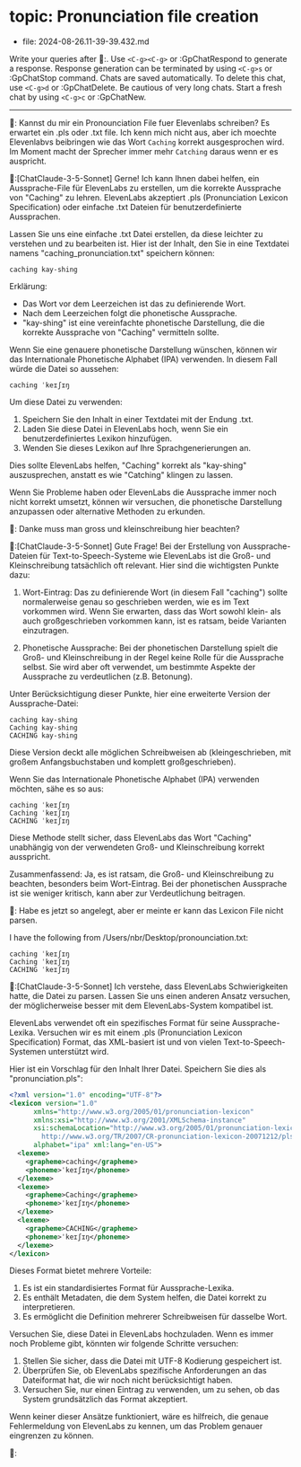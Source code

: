 # topic: Pronunciation file creation

- file: 2024-08-26.11-39-39.432.md

Write your queries after 💬:. Use `<C-g><C-g>` or :GpChatRespond to generate a response.
Response generation can be terminated by using `<C-g>s` or :GpChatStop command.
Chats are saved automatically. To delete this chat, use `<C-g>d` or :GpChatDelete.
Be cautious of very long chats. Start a fresh chat by using `<C-g>c` or :GpChatNew.

---

💬:
Kannst du mir ein Pronounciation File fuer Elevenlabs schreiben? Es erwartet ein .pls oder .txt file.
Ich kenn mich nicht aus, aber ich moechte Elevenlabvs beibringen wie das Wort `Caching` korrekt ausgesprochen wird. Im Moment macht der Sprecher immer mehr `Catching` daraus wenn er es auspricht.

🤖:[ChatClaude-3-5-Sonnet]
Gerne! Ich kann Ihnen dabei helfen, ein Aussprache-File für ElevenLabs zu erstellen, um die korrekte Aussprache von "Caching" zu lehren. ElevenLabs akzeptiert .pls (Pronunciation Lexicon Specification) oder einfache .txt Dateien für benutzerdefinierte Aussprachen.

Lassen Sie uns eine einfache .txt Datei erstellen, da diese leichter zu verstehen und zu bearbeiten ist. Hier ist der Inhalt, den Sie in eine Textdatei namens "caching_pronunciation.txt" speichern können:

```
caching kay-shing
```

Erklärung:
- Das Wort vor dem Leerzeichen ist das zu definierende Wort.
- Nach dem Leerzeichen folgt die phonetische Aussprache.
- "kay-shing" ist eine vereinfachte phonetische Darstellung, die die korrekte Aussprache von "Caching" vermitteln sollte.

Wenn Sie eine genauere phonetische Darstellung wünschen, können wir das Internationale Phonetische Alphabet (IPA) verwenden. In diesem Fall würde die Datei so aussehen:

```
caching ˈkeɪʃɪŋ
```

Um diese Datei zu verwenden:

1. Speichern Sie den Inhalt in einer Textdatei mit der Endung .txt.
2. Laden Sie diese Datei in ElevenLabs hoch, wenn Sie ein benutzerdefiniertes Lexikon hinzufügen.
3. Wenden Sie dieses Lexikon auf Ihre Sprachgenerierungen an.

Dies sollte ElevenLabs helfen, "Caching" korrekt als "kay-shing" auszusprechen, anstatt es wie "Catching" klingen zu lassen.

Wenn Sie Probleme haben oder ElevenLabs die Aussprache immer noch nicht korrekt umsetzt, können wir versuchen, die phonetische Darstellung anzupassen oder alternative Methoden zu erkunden.


💬:
Danke muss man gross und kleinschreibung hier beachten?

🤖:[ChatClaude-3-5-Sonnet]
Gute Frage! Bei der Erstellung von Aussprache-Dateien für Text-to-Speech-Systeme wie ElevenLabs ist die Groß- und Kleinschreibung tatsächlich oft relevant. Hier sind die wichtigsten Punkte dazu:

1. Wort-Eintrag: Das zu definierende Wort (in diesem Fall "caching") sollte normalerweise genau so geschrieben werden, wie es im Text vorkommen wird. Wenn Sie erwarten, dass das Wort sowohl klein- als auch großgeschrieben vorkommen kann, ist es ratsam, beide Varianten einzutragen.

2. Phonetische Aussprache: Bei der phonetischen Darstellung spielt die Groß- und Kleinschreibung in der Regel keine Rolle für die Aussprache selbst. Sie wird aber oft verwendet, um bestimmte Aspekte der Aussprache zu verdeutlichen (z.B. Betonung).

Unter Berücksichtigung dieser Punkte, hier eine erweiterte Version der Aussprache-Datei:

```
caching kay-shing
Caching kay-shing
CACHING kay-shing
```

Diese Version deckt alle möglichen Schreibweisen ab (kleingeschrieben, mit großem Anfangsbuchstaben und komplett großgeschrieben).

Wenn Sie das Internationale Phonetische Alphabet (IPA) verwenden möchten, sähe es so aus:

```
caching ˈkeɪʃɪŋ
Caching ˈkeɪʃɪŋ
CACHING ˈkeɪʃɪŋ
```

Diese Methode stellt sicher, dass ElevenLabs das Wort "Caching" unabhängig von der verwendeten Groß- und Kleinschreibung korrekt ausspricht.

Zusammenfassend: Ja, es ist ratsam, die Groß- und Kleinschreibung zu beachten, besonders beim Wort-Eintrag. Bei der phonetischen Aussprache ist sie weniger kritisch, kann aber zur Verdeutlichung beitragen.


💬:
Habe es jetzt so angelegt, aber er meinte er kann das Lexicon File nicht parsen.


I have the following from /Users/nbr/Desktop/pronounciation.txt:

```text
caching ˈkeɪʃɪŋ
Caching ˈkeɪʃɪŋ
CACHING ˈkeɪʃɪŋ
```

🤖:[ChatClaude-3-5-Sonnet]
Ich verstehe, dass ElevenLabs Schwierigkeiten hatte, die Datei zu parsen. Lassen Sie uns einen anderen Ansatz versuchen, der möglicherweise besser mit dem ElevenLabs-System kompatibel ist.

ElevenLabs verwendet oft ein spezifisches Format für seine Aussprache-Lexika. Versuchen wir es mit einem .pls (Pronunciation Lexicon Specification) Format, das XML-basiert ist und von vielen Text-to-Speech-Systemen unterstützt wird.

Hier ist ein Vorschlag für den Inhalt Ihrer Datei. Speichern Sie dies als "pronunciation.pls":

```xml
<?xml version="1.0" encoding="UTF-8"?>
<lexicon version="1.0" 
      xmlns="http://www.w3.org/2005/01/pronunciation-lexicon"
      xmlns:xsi="http://www.w3.org/2001/XMLSchema-instance" 
      xsi:schemaLocation="http://www.w3.org/2005/01/pronunciation-lexicon 
        http://www.w3.org/TR/2007/CR-pronunciation-lexicon-20071212/pls.xsd"
      alphabet="ipa" xml:lang="en-US">
  <lexeme>
    <grapheme>caching</grapheme>
    <phoneme>ˈkeɪʃɪŋ</phoneme>
  </lexeme>
  <lexeme>
    <grapheme>Caching</grapheme>
    <phoneme>ˈkeɪʃɪŋ</phoneme>
  </lexeme>
  <lexeme>
    <grapheme>CACHING</grapheme>
    <phoneme>ˈkeɪʃɪŋ</phoneme>
  </lexeme>
</lexicon>
```

Dieses Format bietet mehrere Vorteile:
1. Es ist ein standardisiertes Format für Aussprache-Lexika.
2. Es enthält Metadaten, die dem System helfen, die Datei korrekt zu interpretieren.
3. Es ermöglicht die Definition mehrerer Schreibweisen für dasselbe Wort.

Versuchen Sie, diese Datei in ElevenLabs hochzuladen. Wenn es immer noch Probleme gibt, könnten wir folgende Schritte versuchen:

1. Stellen Sie sicher, dass die Datei mit UTF-8 Kodierung gespeichert ist.
2. Überprüfen Sie, ob ElevenLabs spezifische Anforderungen an das Dateiformat hat, die wir noch nicht berücksichtigt haben.
3. Versuchen Sie, nur einen Eintrag zu verwenden, um zu sehen, ob das System grundsätzlich das Format akzeptiert.

Wenn keiner dieser Ansätze funktioniert, wäre es hilfreich, die genaue Fehlermeldung von ElevenLabs zu kennen, um das Problem genauer eingrenzen zu können.


💬:


